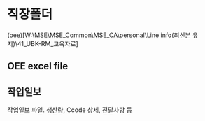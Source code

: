 
# 직장폴더
(oee)[W:\MSE\MSE_Common\MSE_CA\personal\Line info(최신본 유지)\41_UBK-RM_교육자료]


## OEE excel file
	
## 작업일보
작업일보 파일.
생산량, Ccode 상세, 전달사항 등

